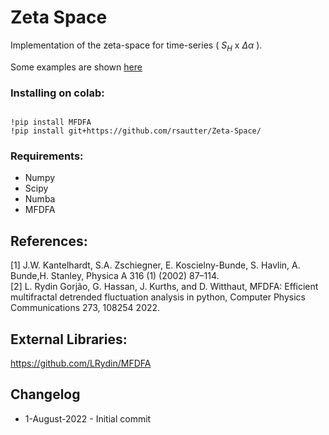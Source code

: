 # Zeta Space 

Implementation of the zeta-space for time-series ( $S_H$ x $\Delta \alpha$ ).

Some examples are shown [here](https://github.com/rsautter/Zeta-Space/examples)

### Installing on colab:
<pre><code>
!pip install MFDFA
!pip install git+https://github.com/rsautter/Zeta-Space/
</code></pre>

### Requirements:
 - Numpy
 - Scipy
 - Numba
 - MFDFA

## References:

[1] J.W. Kantelhardt, S.A. Zschiegner, E. Koscielny-Bunde, S. Havlin, A. Bunde,H. Stanley, Physica A 316 (1) (2002) 87–114.<br>
[2] L. Rydin Gorjão, G. Hassan, J. Kurths, and D. Witthaut, MFDFA: Efficient multifractal detrended fluctuation analysis in python, Computer Physics Communications 273, 108254 2022.

## External Libraries:
https://github.com/LRydin/MFDFA

## Changelog
 * 1-August-2022 - Initial commit
